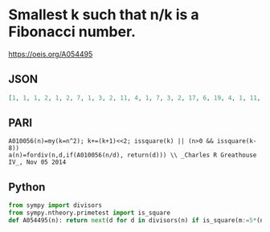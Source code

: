 # Smallest k such that n/k is a Fibonacci number\.
https://oeis.org/A054495
## JSON
```JSON
[1, 1, 1, 2, 1, 2, 7, 1, 3, 2, 11, 4, 1, 7, 3, 2, 17, 6, 19, 4, 1, 11, 23, 3, 5, 2, 9, 14, 29, 6, 31, 4, 11, 1, 7, 12, 37, 19, 3, 5, 41, 2, 43, 22, 9, 23, 47, 6, 49, 10, 17, 4, 53, 18, 1, 7, 19, 29, 59, 12, 61, 31, 3, 8, 5, 22, 67, 2, 23, 14, 71, 9, 73, 37, 15, 38, 77, 6, 79, 10, 27, 41]
```
## PARI
```PARI
A010056(n)=my(k=n^2); k+=(k+1)<<2; issquare(k) || (n>0 && issquare(k-8))
a(n)=fordiv(n,d,if(A010056(n/d), return(d))) \\ _Charles R Greathouse IV_, Nov 05 2014
```
## Python
```Python
from sympy import divisors
from sympy.ntheory.primetest import is_square
def A054495(n): return next(d for d in divisors(n) if is_square(m:=5*(n//d)**2-4) or is_square(m+8)) # _Chai Wah Wu_, May 06 2024
```
